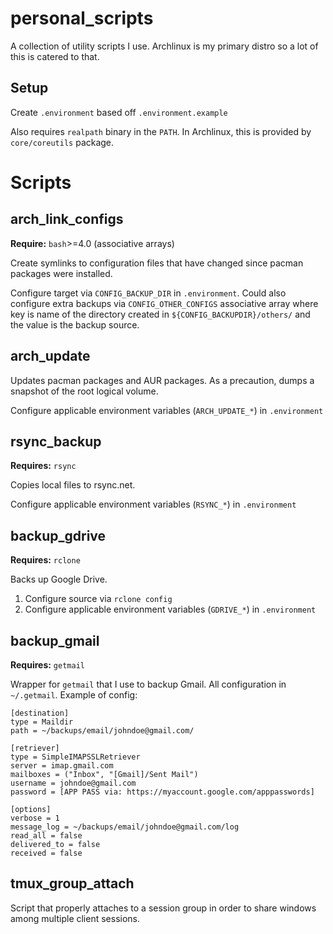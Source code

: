 # personal_scripts

A collection of utility scripts I use. Archlinux is my primary distro so a lot of this is catered to that.

## Setup
Create `.environment` based off `.environment.example`

Also requires `realpath` binary in the `PATH`. In Archlinux, this is provided by `core/coreutils` package.

# Scripts

## arch_link_configs
**Require:** `bash`>=4.0 (associative arrays)

Create symlinks to configuration files that have changed since pacman packages were installed.

Configure target via `CONFIG_BACKUP_DIR` in `.environment`. Could also configure extra backups via `CONFIG_OTHER_CONFIGS` associative array where key is name of the directory created in `${CONFIG_BACKUPDIR}/others/` and the value is the backup source.

## arch_update
Updates pacman packages and AUR packages. As a precaution, dumps a snapshot of the root logical volume.

Configure applicable environment variables (`ARCH_UPDATE_*`) in `.environment`

## rsync_backup
**Requires:** `rsync`

Copies local files to rsync.net.

Configure applicable environment variables (`RSYNC_*`) in `.environment`

## backup_gdrive
**Requires:** `rclone`

Backs up Google Drive.

1. Configure source via `rclone config`
2. Configure applicable environment variables (`GDRIVE_*`) in `.environment`

## backup_gmail
**Requires:** `getmail`

Wrapper for `getmail` that I use to backup Gmail. All configuration in `~/.getmail`. Example of config:

```
[destination]
type = Maildir
path = ~/backups/email/johndoe@gmail.com/

[retriever]
type = SimpleIMAPSSLRetriever
server = imap.gmail.com
mailboxes = ("Inbox", "[Gmail]/Sent Mail")
username = johndoe@gmail.com
password = [APP PASS via: https://myaccount.google.com/apppasswords]

[options]
verbose = 1
message_log = ~/backups/email/johndoe@gmail.com/log
read_all = false
delivered_to = false
received = false
```
## tmux_group_attach

Script that properly attaches to a session group in order to share windows among multiple client sessions.
